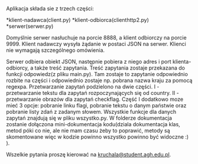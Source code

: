 Aplikacja składa sie z trzech części:

*klient-nadawca(client.py)
*klient-odbiorca(clienthttp2.py)
*serwer(serwer.py)

Domyślnie serwer nasłuchuje na porcie 8888, a klient odbiorczy na porcie 9999. Klient nadawczy wysyła żądanie w postaci JSON na serwer.
Klienci nie wymagają szczególnego omówienia. 

Serwer odbiera obiekt JSON, następnie pobiera z niego adres i port klienta-odbiorcy, a także treść zapytania. Treść zapytania zostaje przekazana do funkcji odpowiedz(z pliku main.py). Tam zostaje to zapytanie odpowiednio rozbite na części i odpowiednio zostaje np. pobrana nazwa kraju za pomocą regexpa. Przetwarzanie zapytań podzielono na dwie części. I - przetwarzanie tekstu dla zapytań rozpoczynających się od country. II - przetwarzanie obrazów dla zapytań checkflag. Część I dodatkowo moze mieć 3 opcje: pobranie linku flagi, pobranie tekstu o danym państwie oraz pobranie listy zdań z zadanym słowem. Wszystkie funkcje dla danych zapytań znajdują się w pliku wszystko.py. W folderze dokumentacja zostanie dołączona mini-dokumentacja kodu(dziala dokumentacja klas, metod póki co nie, ale nie mam czasu żeby to poprawić, metody są skomentowane więc w kodzie powinno wszystko powinno być widoczne :) ). 

Wszelkie pytania proszę kierować na kruchala@student.agh.edu.pl.

